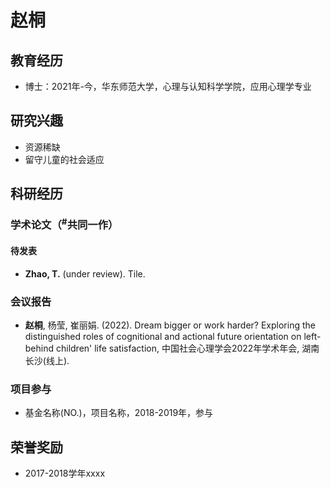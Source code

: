 # 赵桐

## 教育经历
- 博士：2021年-今，华东师范大学，心理与认知科学学院，应用心理学专业


## 研究兴趣
- 资源稀缺
- 留守儿童的社会适应

## 科研经历
### 学术论文（<sup>#</sup>共同一作）
#### **待发表**
- **Zhao, T.** (under review). Tile.


### 会议报告
- **赵桐**, 杨莹, 崔丽娟. (2022). Dream bigger or work harder? Exploring the distinguished roles of cognitional and actional future orientation on left-behind children' life satisfaction, 中国社会心理学会2022年学术年会, 湖南长沙(线上).


### 项目参与
- 基金名称(NO.)，项目名称，2018-2019年，参与

## 荣誉奖励
- 2017-2018学年xxxx

